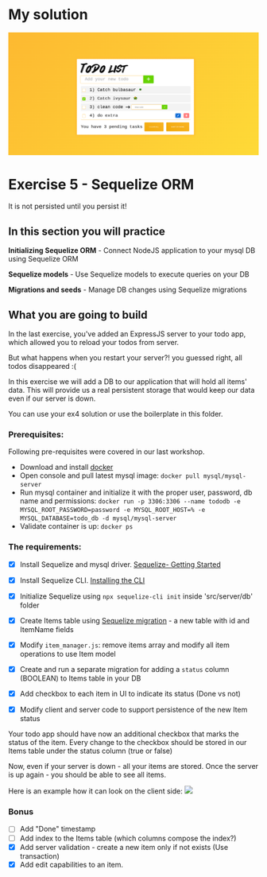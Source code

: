 # My solution
![](./screenshot.png)
# Exercise 5 - Sequelize ORM

It is not persisted until you persist it!

## In this section you will practice

**Initializing Sequelize ORM** - Connect NodeJS application to your mysql DB using Sequelize ORM 

**Sequelize models** - Use Sequelize models to execute queries on your DB

**Migrations and seeds** - Manage DB changes using Sequelize migrations

## What you are going to build

In the last exercise, you've added an ExpressJS server to your todo app, which allowed you to reload your todos from server. 

But what happens when you restart your server?! you guessed right, all todos disappeared :( 

In this exercise we will add a DB to our application that will hold all items' data. This will provide us a real persistent storage that would keep our data even if our server is down. 

You can use your ex4 solution or use the boilerplate in this folder. 

### Prerequisites:
Following pre-requisites were covered in our last workshop. 
- Download and install [docker](https://docs.docker.com/get-docker/)
- Open console and pull latest mysql image: ```docker pull mysql/mysql-server ```
- Run mysql container and initialize it with the proper user, password, db name and permissions: ```docker run -p 3306:3306 --name tododb -e MYSQL_ROOT_PASSWORD=password -e MYSQL_ROOT_HOST=% -e MYSQL_DATABASE=todo_db -d mysql/mysql-server```
- Validate container is up: ```docker ps``` 

### The requirements:

- [X] Install Sequelize and mysql driver. [Sequelize- Getting Started](https://sequelize.org/docs/v6/getting-started/)
- [X] Install Sequelize CLI. [Installing the CLI](https://sequelize.org/docs/v6/other-topics/migrations/)
- [X] Initialize Sequelize using `npx sequelize-cli init` inside 'src/server/db' folder 
- [X] Create Items table using [Sequelize migration](https://sequelize.org/docs/v6/other-topics/migrations/#creating-the-first-model-and-migration) - a new table with id and ItemName fields
- [X] Modify `item_manager.js`: remove items array and modify all item operations to use Item model
- [X] Create and run a separate migration for adding a `status` column (BOOLEAN) to Items table in your DB
- [X] Add checkbox to each item in UI to indicate its status (Done vs not)
- [X] Modify client and server code to support persistence of the new Item status 



Your todo app should have now an additional checkbox that marks the status of the item. Every change to the checkbox should be stored in our Items table under the status column (true or false)

Now, even if your server is down - all your items are stored. Once the server is up again - you should be able to see all items.

Here is an example how it can look on the client side:
![](../assets/hw-5.gif)

### Bonus

- [ ] Add "Done" timestamp
- [ ] Add index to the Items table (which columns compose the index?) 
- [X] Add server validation - create a new item only if not exists (Use transaction)
- [X] Add edit capabilities to an item. 
